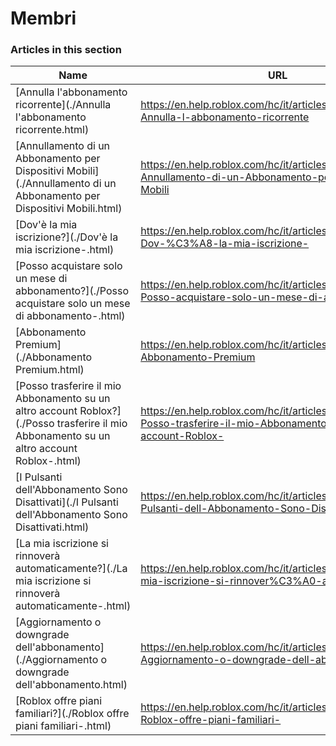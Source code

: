 # Membri  
### Articles in this section
Name|URL
-|-
[Annulla l'abbonamento ricorrente](./Annulla l'abbonamento ricorrente.html) |https://en.help.roblox.com/hc/it/articles/203312540-Annulla-l-abbonamento-ricorrente
[Annullamento di un Abbonamento per Dispositivi Mobili](./Annullamento di un Abbonamento per Dispositivi Mobili.html) |https://en.help.roblox.com/hc/it/articles/360029312472-Annullamento-di-un-Abbonamento-per-Dispositivi-Mobili
[Dov'è la mia iscrizione?](./Dov'è la mia iscrizione-.html) |https://en.help.roblox.com/hc/it/articles/360029482412-Dov-%C3%A8-la-mia-iscrizione-
[Posso acquistare solo un mese di abbonamento?](./Posso acquistare solo un mese di abbonamento-.html) |https://en.help.roblox.com/hc/it/articles/203312780-Posso-acquistare-solo-un-mese-di-abbonamento-
[Abbonamento Premium](./Abbonamento Premium.html) |https://en.help.roblox.com/hc/it/articles/360024256251-Abbonamento-Premium
[Posso trasferire il mio Abbonamento su un altro account Roblox?](./Posso trasferire il mio Abbonamento su un altro account Roblox-.html) |https://en.help.roblox.com/hc/it/articles/203312640-Posso-trasferire-il-mio-Abbonamento-su-un-altro-account-Roblox-
[I Pulsanti dell'Abbonamento Sono Disattivati](./I Pulsanti dell'Abbonamento Sono Disattivati.html) |https://en.help.roblox.com/hc/it/articles/203312690-I-Pulsanti-dell-Abbonamento-Sono-Disattivati
[La mia iscrizione si rinnoverà automaticamente?](./La mia iscrizione si rinnoverà automaticamente-.html) |https://en.help.roblox.com/hc/it/articles/203312630-La-mia-iscrizione-si-rinnover%C3%A0-automaticamente-
[Aggiornamento o downgrade dell'abbonamento](./Aggiornamento o downgrade dell'abbonamento.html) |https://en.help.roblox.com/hc/it/articles/203312750-Aggiornamento-o-downgrade-dell-abbonamento
[Roblox offre piani familiari?](./Roblox offre piani familiari-.html) |https://en.help.roblox.com/hc/it/articles/203312610-Roblox-offre-piani-familiari-